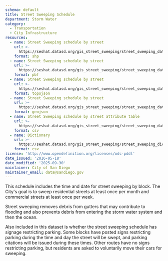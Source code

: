 ```yaml
---
schema: default
title: Street Sweeping Schedule
department: Storm Water
category:
  - Transportation
  - City Infrastructure
resources:
  - name: Street Sweeping schedule by street
    url: >-
      https://seshat.datasd.org/gis_street_sweeping/street_sweeping_datasd.zip
    format: shp
  - name: Street Sweeping schedule by street
    url: >-
      https://seshat.datasd.org/gis_street_sweeping/street_sweeping_datasd.pbf
    format: pbf
  - name: Street Sweeping schedule by street
    url: >-
      https://seshat.datasd.org/gis_street_sweeping/street_sweeping_datasd.topo.json
    format: topojson
  - name: Street Sweeping schedule by street
    url: >-
      https://seshat.datasd.org/gis_street_sweeping/street_sweeping_datasd.geojson
    format: geojson
  - name: Street Sweeping schedule by street attribute table
    url: >-
      https://seshat.datasd.org/gis_street_sweeping/street_sweeping_datasd.csv
    format: csv
  - name: Dictionary
    url: >-
      https://seshat.datasd.org/gis_street_sweeping/street_sweeping_dictionary_datasd.csv
    format: csv
license: 'http://www.opendefinition.org/licenses/odc-pddl'
date_issued: '2016-05-18'
date_modified: '2025-09-30'
maintainer: City of San Diego
maintainer_email: data@sandiego.gov
---
```

This schedule includes the time and date for street sweeping by block.
The City's goal is to sweep residential streets at least once per month
and commercial streets at least once per week.
<!--more-->
Street sweeping removes debris from gutters that may contribute to flooding
and also prevents debris from entering the storm water system and then the ocean.

Also included in this dataset is whether the street sweeping schedule has
signage restricting parking. Some blocks have posted signs restricting parking
during the time and day the street will be swept, and parking citations
will be issued during these times. Other routes have no signs restricting
parking, but residents are asked to voluntarily move their cars for sweeping.

